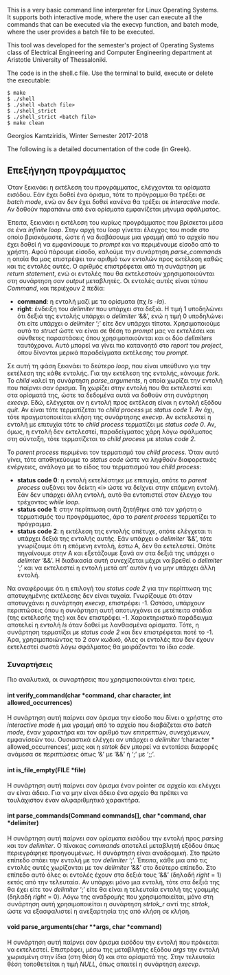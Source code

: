 This is a very basic command line interpreter for Linux Operating Systems. It supports both interactive mode,
where the user can execute all the commands that can be executed via the execvp function, and batch mode, where
the user provides a batch file to be executed.

This tool was developed for the semester's project of Operating Systems class of Electrical Engineering and Computer Engineering
department at Aristotle University of Thessaloniki.

The code is in the shell.c file. Use the terminal to build, execute or delete the executable:

    $ make
    $ ./shell
    $ ./shell <batch file>
    $ ./shell_strict
    $ ./shell_strict <batch file>
    $ make clean
    
Georgios Kamtziridis, Winter Semester 2017-2018
    
The following is a detailed documentation of the code (in Greek).

## Επεξήγηση προγράμματος

Όταν ξεκινάει η εκτέλεση του προγράμματος, ελέγχονται τα ορίσματα εισόδου. Εάν έχει δοθεί ένα όρισμα, τότε το πρόγραμμα θα τρέξει σε _batch mode_, ενώ αν δεν έχει δοθεί κανένα θα τρέξει σε _interactive mode_. Αν δοθούν παραπάνω από ένα ορίσματα εμφανίζεται μήνυμα σφάλματος.

Έπειτα, ξεκινάει η εκτέλεση του κυρίως προγράμματος που βρίσκεται μέσα σε ένα _infinite loop_. Στην αρχή του _loop_ γίνεται έλεγχος του mode στο οποίο βρισκόμαστε, ώστε ή να διαβάσουμε μια γραμμή από το αρχείο που έχει δοθεί ή να εμφανίσουμε το _prompt_ και να περιμένουμε είσοδο από το χρήστη. Αφού πάρουμε είσοδο, καλούμε την συνάρτηση _parse_commands_ η οποία θα μας επιστρέψει  τον αριθμό των εντολών προς εκτέλεση καθώς και τις εντολές αυτές. Ο αριθμός επιστρέφεται από τη συνάρτηση με _return statement_, ενώ οι εντολές που θα εκτελεστούν χρησιμοποιούνται στη συνάρτηση σαν _output_ μεταβλητές. Οι εντολές αυτές είναι τύπου _Command_, και περιέχουν 2 πεδία:
*	**command**: η εντολή μαζί με τα ορίσματα (πχ _ls -la_).
*	**right**: ένδειξη του _delimiter_ που υπάρχει στα δεξιά. Η τιμή 1 υποδηλώνει ότι δεξιά της εντολής υπάρχει ο _delimiter_ ‘&&’, ενώ η τιμή 0 υποδηλώνει ότι είτε υπάρχει ο _delimiter_ ‘;’ είτε δεν υπάρχει τίποτα.
Χρησιμοποιούμε αυτό το _struct_ ώστε να είναι σε θέση το _prompt_ μας να εκτελέσει και σύνθετες παραστάσεις όπου χρησιμοποιούνται και οι δύο _delimiters_ ταυτόχρονα. Αυτό μπορεί να γίνει πιο κατανοητό στο _report_ του _project_, όπου δίνονται μερικά παραδείγματα εκτέλεσης του _prompt_.

Σε αυτή τη φάση ξεκινάει το δεύτερο _loop_, που είναι υπεύθυνο για την εκτέλεση της κάθε εντολής. Για την εκτέλεση της εντολής, κάνουμε _fork_. Το _child_ καλεί τη συνάρτηση _parse_arguments_, η οποία χωρίζει την εντολή που παίρνει σαν όρισμα. Τη χωρίζει στην εντολή που θα εκτελεστεί και στα ορίσματά της, ώστε τα δεδομένα αυτά να δοθούν στη συνάρτηση _execvp_. Εδώ, ελέγχεται αν η εντολή προς εκτέλεση είναι η εντολή εξόδου _quit_. Αν είναι τότε τερματίζεται το _child process_ με _status code 1_. Αν όχι, τότε πραγματοποιείται κλήση της συνάρτησης _execvp_. Αν εκτελεστεί η εντολή με επιτυχία τότε το _child process_ τερματίζει με _status code 0_. Αν, όμως, η εντολή δεν εκτελεστεί, παραδείγματος χάρη λόγω σφάλματος στη σύνταξη, τότε τερματίζεται το _child process_ με _status code 2_.

Το _parent process_ περιμένει τον τερματισμό του _child process_. Όταν αυτό γίνει, τότε αποθηκεύουμε το _status code_ ώστε να ληφθούν διαφορετικές ενέργειες, ανάλογα με το είδος του τερματισμού του _child process_:
*	**status code 0**: η εντολή εκτελέστηκε με επιτυχία, οπότε το _parent process_ αυξάνει τον δείκτη «i» ώστε να δείχνει στην επόμενη εντολή. Εάν δεν υπάρχει άλλη εντολή, αυτό θα εντοπιστεί στον έλεγχο του τρέχοντος _while loop_.
*	**status code 1**: στην περίπτωση αυτή ζητήθηκε από τον χρήστη ο τερματισμός του προγράμματος, άρα το _parent process_ τερματίζει το πρόγραμμα.
*	**status code 2**: η εκτέλεση της εντολής απέτυχε, οπότε ελέγχεται τι υπάρχει δεξιά της εντολής αυτής. Εάν υπάρχει ο _delimiter_ ‘&&’, τότε γνωρίζουμε ότι η επόμενη εντολή, έστω Α, δεν θα εκτελεστεί. Οπότε πηγαίνουμε στην Α και εξετάζουμε ξανά αν στα δεξιά της υπάρχει ο _delimter_ ‘&&’. Η διαδικασία αυτή συνεχίζεται μέχρι να βρεθεί ο _delimiter_ ‘;’ και να εκτελεστεί η εντολή μετά απ’ αυτόν ή να μην υπάρχει άλλη εντολή.

Να αναφέρουμε ότι η επιλογή του _status code 2_ για την περίπτωση της αποτυχημένης εκτέλεσης δεν είναι τυχαία. Γνωρίζουμε ότι όταν αποτυγχάνει η συνάρτηση _execvp_, επιστρέφει -1. Ωστόσο, υπάρχουν περιπτώσεις όπου η συνάρτηση αυτή αποτυγχάνει σε μετέπειτα στάδια (της εκτέλεσής της) και δεν επιστρέφει -1. Χαρακτηριστικό παράδειγμα αποτελεί η εντολή _ls_ όταν δοθεί με λανθασμένα ορίσματα. Τότε, η συνάρτηση τερματίζει με _status code 2_ και δεν επιστρέφεται ποτέ το -1. Άρα, χρησιμοποιώντας το 2 σαν κωδικό, όλες οι εντολές που δεν έχουν εκτελεστεί σωστά λόγω σφάλματος θα μοιράζονται το ίδιο _code_.

### Συναρτήσεις

Πιο αναλυτικά, οι συναρτήσεις που χρησιμοποιούνται είναι τρεις.

#### int verify_command(char *command, char character, int allowed_occurrences)

Η συνάρτηση αυτή παίρνει σαν όρισμα την είσοδο που δίνει ο χρήστης στο _interactive mode_ ή μια γραμμή από το αρχείο που διαβάζεται στο _batch mode_, έναν χαρακτήρα και τον αριθμό των επιτρεπτών, συνεχόμενων, εμφανίσεών του. Ουσιαστικά ελέγχει αν υπάρχει ο _delimiter_ ‘character * allowed_occurrences’, μιας και η _strtok_ δεν μπορεί να εντοπίσει διαφορές ανάμεσα σε περιπτώσεις όπως ‘&’ με ‘&&’ ή ‘;’ με ‘;;’.

#### int is_file_empty(FILE *file)

Η συνάρτηση αυτή παίρνει σαν όρισμα έναν pointer σε αρχείο και ελέγχει αν είναι άδειο. Για να μην είναι άδειο ένα αρχείο θα πρέπει να τουλάχιστον έναν αλφαριθμητικό χαρακτήρα.

#### int parse_commands(Command commands[], char *command, char *delimiter)

Η συνάρτηση αυτή παίρνει σαν ορίσματα εισόδου την εντολή προς _parsing_ και τον _delimiter_. Ο πίνακας _commands_ αποτελεί μεταβλητή εξόδου όπως περιεγράφηκε προηγουμένως. Η συνάρτηση είναι αναδρομική. Στο πρώτο επίπεδο σπάει την εντολή με τον _delimiter_ ‘;’. Έπειτα, κάθε μια από τις εντολές αυτές χωρίζονται με τον _delimiter_ ‘&&’ στο δεύτερο επίπεδο. Στο επίπεδο αυτό όλες οι εντολές έχουν στα δεξιά τους ‘&&’ (δηλαδή _right_ = 1) εκτός από την τελευταία. Αν υπάρχει μόνο μια εντολή, τότε στα δεξιά της θα έχει είτε τον _delimiter_ ‘;’ είτε θα είναι η τελευταία εντολή της γραμμής (δηλαδή _right_ = 0). Λόγω της αναδρομής που χρησιμοποιείται, μόνο στη συνάρτηση αυτή χρησιμοποιείται η συνάρτηση _strtok_r_ αντί της _strtok_, ώστε να εξασφαλιστεί η ανεξαρτησία της από κλήση σε κλήση.

#### void parse_arguments(char **args, char *command)

Η συνάρτηση αυτή παίρνει σαν όρισμα εισόδου την εντολή που πρόκειται να εκτελεστεί. Επιστρέφει, μέσω της μεταβλητής εξόδου _args_ την εντολή χωρισμένη στην ίδια (στη θέση 0) και στα ορίσματά της. Στην τελευταία θέση τοποθετείται η τιμή _NULL_, όπως απαιτεί η συνάρτηση _execvp_.
